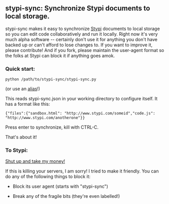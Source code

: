## stypi-sync: Synchronize Stypi documents to local storage.

stypi-sync makes it easy to synchronize <a href="http://www.stypi.com">Stypi</a>
documents to local storage so you can edit code collaboratively and run it locally.
Right now it's very much alpha software -- certainly don't use it for anything you
don't have backed up or can't afford to lose changes to. If you want to improve
it, please contribute! And if you fork, please maintain the user-agent format
so the folks at Stypi can block it if anything goes amok.

### Quick start:

`python /path/to/stypi-sync/stypi-sync.py`

(or use an <a href="http://en.wikipedia.org/wiki/Alias_(command)">alias</a>!)

This reads stypi-sync.json in your working directory to configure itself. It has a format like this:

`{"files":{"sandbox.html": "http://www.stypi.com/someid","code.js": "http://www.stypi.com/anotherone"}}`

Press enter to synchronize, kill with CTRL-C.

That's about it!

### To Stypi:

<a href="http://thumbs.reddit.com/t5_2sge2.png?v=42c4df73d1c4ad6037eaacd920ffe32e">Shut up and take my money!</a>

If this is killing your servers, I am sorry! I tried to make it friendly.
You can do any of the following things to block it:

 * Block its user agent (starts with "stypi-sync")

 * Break any of the fragile bits (they're even labelled!)
